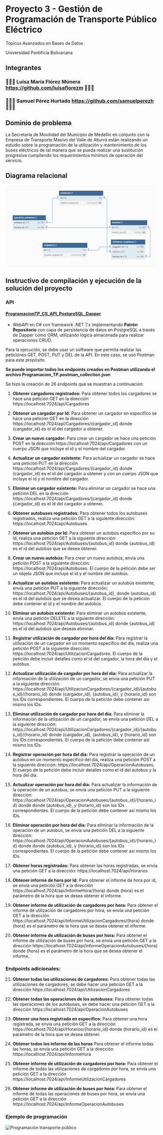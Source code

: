 # Proyecto 3 - Gestión de Programación de Transporte Público Eléctrico
Tópicos Avanzados en Bases de Datos

Universidad Pontificia Bolivariana

## Integrantes
### 👩🏻‍💻 Luisa Maria Flórez Múnera https://github.com/luisaflorezm 👩🏻‍💻 
### 🧑🏻‍💻 Samuel Pérez Hurtado https://github.com/samuelperezh 🧑🏻‍💻

## Dominio de problema
La Secretaría de Movilidad del Municipio de Medellín en conjunto con la Empresa de Transporte Masivo
del Valle de Aburrá están realizando un estudio sobre la programación de la utilización y mantenimiento
de los buses eléctricos de tal manera que se pueda realizar una sustitución progresiva cumpliendo los
requerimientos mínimos de operación del servicio.

## Diagrama relacional
![Diagrama relacional de las tablas](diagrama.png)

## Instructivo de compilación y ejecución de la solución del proyecto
### API
#### [ProgramacionTP_CS_API_PostgreSQL_Dapper](https://github.com/samuelperezh/tadb_202320_ex03/tree/main/ProgramacionTP_CS_API_PostgreSQL_Dapper/ProgramacionTP_CS_API_PostgreSQL_Dapper)
- WebAPI en C# con framework .NET 7.x implementando **Patrón Repositorio** con capa de persistencia de datos en PostgreSQL a través de Dapper como ORM, utilizando lógica almacenada para realizar operaciones CRUD.

Para la ejecución, se debe usar un software que permita realizar las peticiones GET, POST, PUT y DEL de la API. En este caso, se usó Postman para este propósito.

**Se puede importar todos los endpoints creados en Postman utilizando el archivo Programacion_TP.postman_collection.json**

Se hizo la creación de 26 endpoints que se muestran a continuación:

1. **Obtener cargadores registrados:** Para obtener todos los cargadores se hace una petición GET en la dirección https://localhost:7024/api/Cargadores

2. **Obtener un cargador por Id:** Para obtener un cargador en específico se hace una peticion GET en la dirección https://localhost:7024/api/Cargadores/{cargador_id} donde {cargador_id} es el id del cargador a obtener.

3. **Crear un nuevo cargador:** Para crear un cargador se hace una petición POST en la dirección https://localhost:7024/api/Cargadores con un cuerpo JSON que incluye el id y el nombre del cargador.

4. **Actualizar un cargador existente:** Para actualizar un cargador se hace una petición PUT en la dirección https://localhost:7024/api/Cargadores/{cargador_id} donde {cargador_id} es el id del cargador a obtener y con un cuerpo JSON que incluye el id y el nombre del cargador.

5. **Eliminar un cargador existente:** Para eliminar un cargador se hace una petición DEL en la dirección https://localhost:7024/api/Cargadores/{cargador_id} donde {cargador_id} es el id del cargador a obtener.

6. **Obtener autobuses registrados:** Para obtener todos los autobuses registrados, realiza una petición GET a la siguiente dirección: https://localhost:7024/api/Autobuses

7. **Obtener un autobús por Id:** Para obtener un autobús específico por su Id, realiza una petición GET a la siguiente dirección: https://localhost:7024/api/Autobuses/{autobus_id} donde {autobus_id} es el id del autobús que se desea obtener.

8. **Crear un nuevo autobús:** Para crear un nuevo autobús, envía una petición POST a la siguiente dirección: https://localhost:7024/api/Autobuses. El cuerpo de la petición debe ser un objeto JSON que incluye el id y el nombre del autobús.

9. **Actualizar un autobús existente:** Para actualizar un autobús existente, envía una petición PUT a la siguiente dirección: https://localhost:7024/api/Autobuses/{autobus_id}, donde {autobus_id} es el id del autobús que se desea actualizar. El cuerpo de la petición debe contener el id y el nombre del autobús.

10. **Eliminar un autobús existente:** Para eliminar un autobús existente, envía una petición DELETE a la siguiente dirección: https://localhost:7024/api/Autobuses/{autobus_id} donde {autobus_id} es el id del autobús que deseas eliminar.

11. **Registrar utilización de cargador por hora del día:** Para registrar la utilización de un cargador en un momento específico del día, realiza una petición POST a la siguiente dirección: https://localhost:7024/api/UtilizacionCargadores. El cuerpo de la petición debe incluir detalles como el id del cargador, la hora del día y el autobus.

12. **Actualizar utilización de cargador por hora del día:** Para actualizar la información de la utilización de un cargador, se envía una petición PUT a la siguiente dirección: https://localhost:7024/api/UtilizacionCargadores/{cargador_id}/{autobus_id}/{horario_id} donde {cargador_id}, {autobus_id}, y {horario_id} son los IDs correspondientes. El cuerpo de la petición debe contener así mismo los IDs.

13. **Eliminar utilización de cargador por hora del día:** Para eliminar la información de la utilización de un cargador, se envía una petición DEL a la siguiente dirección: https://localhost:7024/api/UtilizacionCargadores/{cargador_id}/{autobus_id}/{horario_id} donde {cargador_id}, {autobus_id}, y {horario_id} son los IDs correspondientes. El cuerpo de la petición debe contener así mismo los IDs.

14. **Registrar operación por hora del día:** Para registrar la operación de un autobus en un momento específico del día, realiza una petición POST a la siguiente dirección: https://localhost:7024/api/OperacionAutobuses. El cuerpo de la petición debe incluir detalles como el id del autobus y la hora del día.

15. **Actualizar operación por hora del día:** Para actualizar la información de la operación de un autobus, se envía una petición PUT a la siguiente dirección: https://localhost:7024/api/OperacionAutobuses/{autobus_id}/{horario_id} donde donde {autobus_id}, y {horario_id} son los IDs correspondientes. El cuerpo de la petición debe contener así mismo los IDs.

16. **Eliminar operación por hora del día:** Para eliminar la información de la operación de un autobus, se envía una petición DEL a la siguiente dirección: https://localhost:7024/api/OperacionAutobuses/{autobus_id}/{horario_id} donde donde {autobus_id}, y {horario_id} son los IDs correspondientes. El cuerpo de la petición debe contener así mismo los IDs.

17. **Obtener horas registradas:** Para obtener las horas registradas, se envía una petición GET a la dirección: https://localhost:7024/api/Horarios

18. **Obtener informe de hora por Id:** Para obtener el informe de hora por id, se envía una petición GET a la dirección https://localhost:7024/api/InformeHora/{hora} donde {hora} es el parámetro de la hora que se desea obtener el informe.

19. **Obtener informe de utilización de cargadores por hora:** Para obtener el informe de utilización de cargadores por hora, se envía una petición GET a la dirección https://localhost:7024/api/InformeUtilizacionCargadores/{hora} donde {hora} es el parámetro de la hora que se desea obtener el informe.

20. **Obtener informe de utilización de buses por hora:** Para obtener el informe de utilización de buses por hora, se envía una petición GET a la dirección https://localhost:7024/api/InformeOperacionAutobuses/{hora} donde {hora} es el parámetro de la hora que se desea obtener el informe.

### Endpoints adicionales:

21. **Obtener todas las utilizaciones de cargadores:** Para obtener todas las utilizaciones de cargadores, se debe hacer una petición GET a la dirección https://localhost:7024/api/UtilizacionCargadores

22. **Obtener todas las operaciones de los autobuses:** Para obtener todas las operaciones de los autobuses, se debe hacer una petición GET a la dirección https://localhost:7024/api/OperacionAutobuses

23. **Obtener una hora registrada en específico:** Para obtener una hora registrada, se envía una petición GET a la dirección https://localhost:7024/api/Horarios/{horario_id} donde {horario_id} es el parámetro de la hora que se desea obtener.

24. **Obtener todos los informe de las horas** Para obtener el informe todas las horas, se envía una petición GET a la dirección https://localhost:7024/api/InformeHora

25. **Obtener informe de utilización de cargadores por hora:** Para obtener el informe de todas las utilizaciones de cargadores por hora, se envía una petición GET a la dirección https://localhost:7024/api/InformeUtilizacionCargadores

26. **Obtener informe de utilización de buses por hora:** Para obtener el informe de todas las operaciones de buses por hora, se envía una petición GET a la dirección https://localhost:7024/api/InformeOperacionAutobuses

### Ejemplo de programación
![Programación transporte público](https://i.imgur.com/s6UhKOM.png)